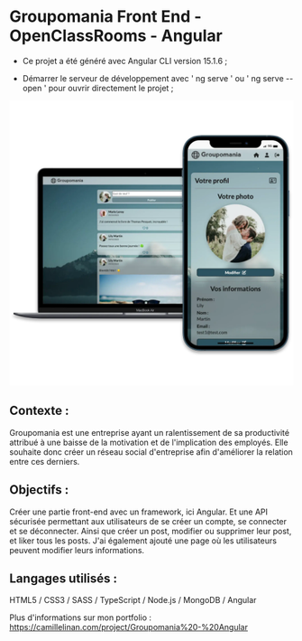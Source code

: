# Groupomania Front End - OpenClassRooms - Angular

+ Ce projet a été généré avec Angular CLI version 15.1.6 ;

+ Démarrer le serveur de développement avec ' ng serve ' ou ' ng serve --open ' pour ouvrir directement le projet ;

![Alt text](/GroupoAngularCover.webp?raw=true "Cover Groupomania OpenClassrooms")

## Contexte :
Groupomania est une entreprise ayant un ralentissement de sa productivité attribué à une baisse de la motivation et de l'implication des employés. Elle souhaite donc créer un réseau social d'entreprise afin d'améliorer la relation entre ces derniers.

## Objectifs :
Créer une partie front-end avec un framework, ici Angular. Et une API sécurisée permettant aux utilisateurs de se créer un compte, se connecter et se déconnecter. Ainsi que créer un post, modifier ou supprimer leur post, et liker tous les posts. J'ai également ajouté une page où les utilisateurs peuvent modifier leurs informations.

## Langages utilisés :
HTML5 / CSS3 / SASS / TypeScript / Node.js / MongoDB / Angular

Plus d'informations sur mon portfolio : https://camillelinan.com/project/Groupomania%20-%20Angular
